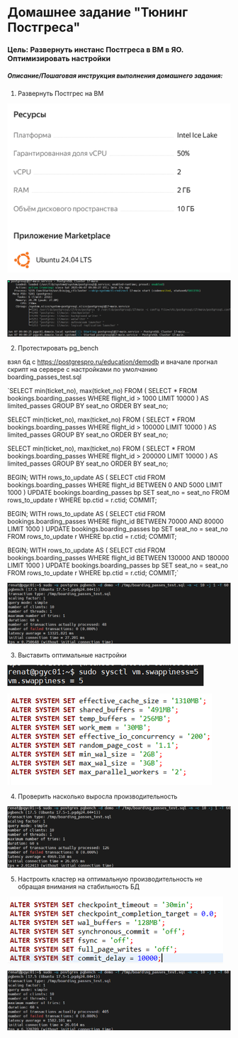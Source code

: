 # Домашнее задание "Тюнинг Постгреса"

### Цель: Развернуть инстанс Постгреса в ВМ в ЯО. Оптимизировать настройки



##### Описание/Пошаговая инструкция выполнения домашнего задания:


1. Развернуть Постгрес на ВМ

![0c8dd7075c90258989628a8bf6600fe6.png](./0c8dd7075c90258989628a8bf6600fe6.png)

![5e79cc760c6a9da1cea37e30ddce3aad.png](./5e79cc760c6a9da1cea37e30ddce3aad.png)


2. Протестировать pg_bench

взял бд с https://postgrespro.ru/education/demodb
и вначале прогнал скрипт на сервере с настройками по умолчанию boarding_passes_test.sql

`SELECT min(ticket_no), max(ticket_no)
FROM (
  SELECT *
  FROM bookings.boarding_passes
  WHERE flight_id > 1000
  LIMIT 10000
) AS limited_passes
GROUP BY seat_no
ORDER BY seat_no;

SELECT min(ticket_no), max(ticket_no)
FROM (
  SELECT *
  FROM bookings.boarding_passes
  WHERE flight_id > 100000
  LIMIT 10000
) AS limited_passes
GROUP BY seat_no
ORDER BY seat_no;

SELECT min(ticket_no), max(ticket_no)
FROM (
  SELECT *
  FROM bookings.boarding_passes
  WHERE flight_id > 200000
  LIMIT 10000
) AS limited_passes
GROUP BY seat_no
ORDER BY seat_no;

BEGIN;
WITH rows_to_update AS (
    SELECT ctid
    FROM bookings.boarding_passes
    WHERE flight_id BETWEEN 0 AND 5000
    LIMIT 1000
)
UPDATE bookings.boarding_passes bp
SET seat_no = seat_no
FROM rows_to_update r
WHERE bp.ctid = r.ctid;
COMMIT;

BEGIN;
WITH rows_to_update AS (
    SELECT ctid
    FROM bookings.boarding_passes
    WHERE flight_id BETWEEN 70000 AND 80000
    LIMIT 1000
)
UPDATE bookings.boarding_passes bp
SET seat_no = seat_no
FROM rows_to_update r
WHERE bp.ctid = r.ctid;
COMMIT;

BEGIN;
WITH rows_to_update AS (
    SELECT ctid
    FROM bookings.boarding_passes
    WHERE flight_id BETWEEN 130000 AND 180000
    LIMIT 1000
)
UPDATE bookings.boarding_passes bp
SET seat_no = seat_no
FROM rows_to_update r
WHERE bp.ctid = r.ctid;
COMMIT;`

![8f7d9a3c81ccab2898a3f4fd75cb8798.png](./8f7d9a3c81ccab2898a3f4fd75cb8798.png)


3. Выставить оптимальные настройки

![de699221655625c2c250d67e04a00e3b.png](./de699221655625c2c250d67e04a00e3b.png)

![db2b3cf9868550387d01f2a3ba12333f.png](./db2b3cf9868550387d01f2a3ba12333f.png)

4. Проверить насколько выросла производительность

![6e216316eca4196bee106b75c2588cdb.png](./6e216316eca4196bee106b75c2588cdb.png)

5. Настроить кластер на оптимальную производительность не обращая внимания на стабильность БД

![f074c6e5e1574dcb68663576618819a2.png](./f074c6e5e1574dcb68663576618819a2.png)

![58252c37610a8de136976b0090c3120c.png](./58252c37610a8de136976b0090c3120c.png)

